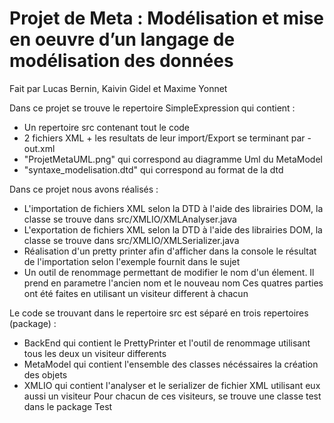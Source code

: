 # Projet de Meta : Modélisation et mise en oeuvre d’un langage de modélisation des données
 Fait par Lucas Bernin, Kaivin Gidel et Maxime Yonnet 
 
 Dans ce projet se trouve le repertoire SimpleExpression qui contient : 
 - Un repertoire src contenant tout le code
 - 2 fichiers XML + les resultats de leur import/Export se terminant par -out.xml
 - "ProjetMetaUML.png" qui correspond au diagramme Uml du MetaModel
 - "syntaxe_modelisation.dtd" qui correspond au format de la dtd
 
 Dans ce projet nous avons réalisés : 
 - L'importation de fichiers XML selon la DTD à l'aide des librairies DOM, la classe se trouve dans src/XMLIO/XMLAnalyser.java
 - L'exportation de fichiers XML selon la DTD à l'aide des librairies DOM, la classe se trouve dans src/XMLIO/XMLSerializer.java
 - Réalisation d'un pretty printer afin d'afficher dans la console le résultat de l'importation selon l'exemple fournit dans le sujet
 - Un outil de renommage permettant de modifier le nom d'un élement. Il prend en parametre l'ancien nom et le nouveau nom
 Ces quatres parties ont été faites en utilisant un visiteur different à chacun 
 
 Le code se trouvant dans le repertoire src est séparé en trois repertoires (package) :
 - BackEnd qui contient le PrettyPrinter et l'outil de renommage utilisant tous les deux un visiteur differents
 - MetaModel qui contient l'ensemble des classes nécéssaires la création des objets
 - XMLIO qui contient l'analyser et le serializer de fichier XML utilisant eux aussi un visiteur
 Pour chacun de ces visiteurs, se trouve une classe test dans le package Test

